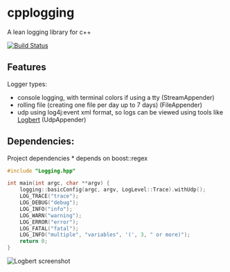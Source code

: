 # cpplogging

A lean logging library for c++

[![Build Status](https://travis-ci.org/jrialland/cpplogging.svg?branch=master)](https://travis-ci.org/jrialland/cpplogging)

## Features
Logger types:
* console logging, with terminal colors if using a tty (StreamAppender)
* rolling file (creating one file per day up to 7 days) (FileAppender)
* udp using log4j:event xml format, so logs can be viewed using tools like [Logbert](https://github.com/couchcoding/Logbert) (UdpAppender)

## Dependencies:
Project dependencies
	* depends on boost::regex

```c++
#include "Logging.hpp"

int main(int argc, char **argv) {
	logging::basicConfig(argc, argv, LogLevel::Trace).withUdp();
	LOG_TRACE("trace");
	LOG_DEBUG("debug");
	LOG_INFO("info");
	LOG_WARN("warning");
	LOG_ERROR("error");
	LOG_FATAL("fatal");
	LOG_INFO("multiple", "variables", '(', 3, " or more)");
	return 0;
}
```

![Logbert screenshot](https://i.imgur.com/RWjPk4g.gif)
